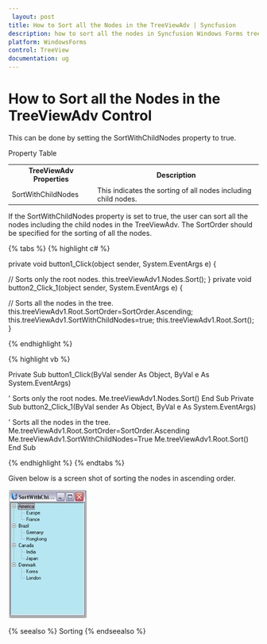 ```yaml
---
 layout: post
title: How to Sort all the Nodes in the TreeViewAdv | Syncfusion
description: how to sort all the nodes in Syncfusion Windows Forms treeviewadv control, its elements and more details.
platform: WindowsForms
control: TreeView 
documentation: ug
---
```


# How to Sort all the Nodes in the TreeViewAdv Control

This can be done by setting the SortWithChildNodes property to true.

Property Table

<table>
<tr>
<th>
TreeViewAdv Properties</th><th>
Description</th></tr>
<tr>
<td>
SortWithChildNodes</td><td>
This indicates the sorting of all nodes including child nodes.</td></tr>
</table>


If the SortWithChildNodes property is set to true, the user can sort all the nodes including the child nodes in the TreeViewAdv. The SortOrder should be specified for the sorting of all the nodes.

{% tabs %}
{% highlight c# %}

private void button1_Click(object sender, System.EventArgs e)
{

// Sorts only the root nodes.
   this.treeViewAdv1.Nodes.Sort();
}
private void button2_Click_1(object sender, System.EventArgs e)
{

// Sorts all the nodes in the tree.
   this.treeViewAdv1.Root.SortOrder=SortOrder.Ascending;
   this.treeViewAdv1.SortWithChildNodes=true;
   this.treeViewAdv1.Root.Sort();
}

{% endhighlight %}

{% highlight vb %}

Private Sub button1_Click(ByVal sender As Object, ByVal e As System.EventArgs)

' Sorts only the root nodes.
Me.treeViewAdv1.Nodes.Sort()
End Sub
Private Sub button2_Click_1(ByVal sender As Object, ByVal e As System.EventArgs)

' Sorts all the nodes in the tree.
Me.treeViewAdv1.Root.SortOrder=SortOrder.Ascending
Me.treeViewAdv1.SortWithChildNodes=True
Me.treeViewAdv1.Root.Sort()
End Sub

{% endhighlight %}
{% endtabs %}

Given below is a screen shot of sorting the nodes in ascending order.

![How-to-Sort-all-the-nodes-in-the-TreeViewAdv-contr_img1](How-to-Sort-all-the-nodes-in-the-TreeViewAdv-contr_images/How-to-Sort-all-the-nodes-in-the-TreeViewAdv-contr_img1.jpeg)

{% seealso %}
Sorting
{% endseealso %}


